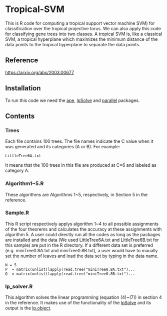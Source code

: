 # Tropical-SVM
This is R code for computing a tropical support vector machine SVM) for classification over the tropical projective torus.  We can also apply this code for classifying gene trees into two classes.  A tropical SVM is, like a classical SVM, a tropical hyperplane which maximizes the minimum distance of the data points to the tropical hyperplane to separate the data points.  
## Reference
https://arxiv.org/abs/2003.00677
## Installation
To run this code we need the [ape](https://cran.r-project.org/web/packages/ape/index.html), [lpSolve](https://cran.r-project.org/web/packages/lpSolve/index.html) and [parallel](https://CRAN.R-project.org/view=HighPerformanceComputing) packages. 
## Contents
### Trees
Each file contains 100 trees. The file names indicate the C value when it was generated and its categories (A or B). For example:
```{r}
LittleTree6A.txt
```
It means that the 100 trees in this file are produced at C=6 and labeled as category A.
### Algorithm1~5.R
These algorithms are Algorithms 1~5, respectively, in Section 5 in the reference.
### Sample.R
This R script respectively applys algorithm 1~4 to all possible assignments of the four theorems and calculates the accuracy at these assignments with algorithm 5. A user could directly run all the codes as long as the packages are installed and the data (We used LittleTree6A.txt and LittleTree6B.txt for this sample) are put in the R directory. If a different data set is preferred (e.g. miniTree0.8A.txt and miniTree0.8B.txt), a user would have to maually set the number of leaves and load the data set by typing in the data name. 
```{r}
N = 5
P  = matrix(unlist(lapply(read.tree("miniTree0.8A.txt")...
Q  = matrix(unlist(lapply(read.tree("miniTree0.8B.txt")...
```
### lp_solver.R
This algorithm solves the linear programming (equation (4)~(7)) in section 4 in the reference. It makes use of the functionality of the [lpSolve](https://cran.r-project.org/web/packages/lpSolve/index.html) and its output is the [lp.object](https://www.rdocumentation.org/packages/lpSolve/versions/5.6.13.3/topics/lp.object).

